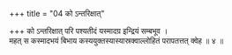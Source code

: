 +++
title = "04 को ऽन्तरिक्षात्"

+++
को ऽन्तरिक्षात् परि पश्यतीदं यस्मादग्र इन्द्रियं सम्बभूव ।  
महत् स कस्मादभयं बिभाय कस्ययुक्तस्यास्यास्रक्वाल्लोहितं परापतत्तत् क्वेह ॥ ४ ॥